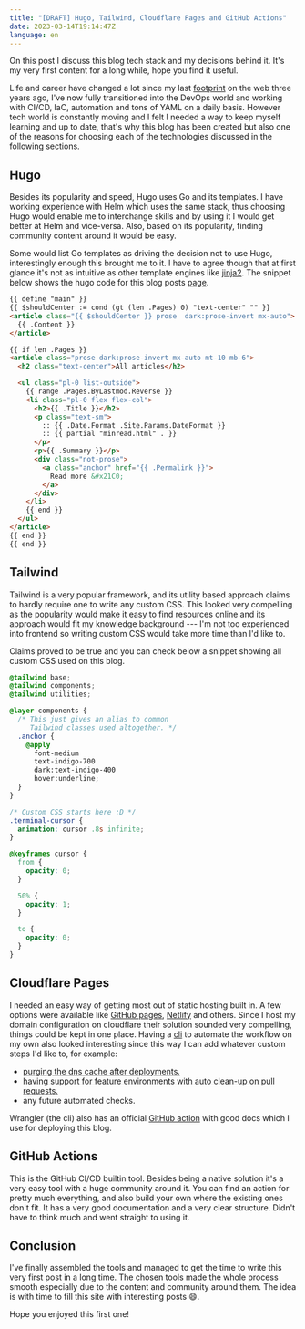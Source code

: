 ```yaml
---
title: "[DRAFT] Hugo, Tailwind, Cloudflare Pages and GitHub Actions"
date: 2023-03-14T19:14:47Z
language: en
---
```


On this post I discuss this blog tech stack and my decisions behind it. It's my very first content for a long while, hope you find it useful.

<!--more-->

Life and career have changed a lot since my last [footprint](https://medium.com/sysvale/iac-infraestrutura-como-c%C3%B3digo-c514a869b88d) on the web three years ago, I've now fully transitioned into the DevOps world and working with CI/CD, IaC, automation and tons of YAML on a daily basis. However tech world is constantly moving and I felt I needed a way to keep myself learning and up to date, that's why this blog has been created but also one of the reasons for choosing each of the technologies discussed in the following sections.

## Hugo

Besides its popularity and speed, Hugo uses Go and its templates. I have working experience with Helm which uses the same stack, thus choosing Hugo would enable me to interchange skills and by using it I would get better at Helm and vice-versa. Also, based on its popularity, finding community content around it would be easy.

Some would list Go templates as driving the decision not to use Hugo, interestingly enough this brought me to it. I have to agree though that at first glance it's not as intuitive as other template engines like [jinja2](https://jinja.palletsprojects.com/en/3.1.x/templates/). The snippet below shows the hugo code for this blog posts [page](/blog).

```html
{{ define "main" }}
{{ $shouldCenter := cond (gt (len .Pages) 0) "text-center" "" }}
<article class="{{ $shouldCenter }} prose  dark:prose-invert mx-auto">
  {{ .Content }}
</article>

{{ if len .Pages }}
<article class="prose dark:prose-invert mx-auto mt-10 mb-6">
  <h2 class="text-center">All articles</h2>

  <ul class="pl-0 list-outside">
    {{ range .Pages.ByLastmod.Reverse }}
    <li class="pl-0 flex flex-col">
      <h2>{{ .Title }}</h2>
      <p class="text-sm">
        :: {{ .Date.Format .Site.Params.DateFormat }}
        :: {{ partial "minread.html" . }}
      </p>
      <p>{{ .Summary }}</p>
      <div class="not-prose">
        <a class="anchor" href="{{ .Permalink }}">
          Read more &#x21C0;
        </a>
      </div>
    </li>
    {{ end }}
  </ul>
</article>
{{ end }}
{{ end }}
```

## Tailwind

Tailwind is a very popular framework, and its utility based approach claims to hardly require one to write any custom CSS. This looked very compelling as the popularity would make it easy to find resources online and its approach would fit my knowledge background --- I'm not too experienced into frontend so writing custom CSS would take more time than I'd like to.

Claims proved to be true and you can check below a snippet showing all custom CSS used on this blog.

```scss
@tailwind base;
@tailwind components;
@tailwind utilities;

@layer components {
  /* This just gives an alias to common
     Tailwind classes used altogether. */
  .anchor {
    @apply
      font-medium
      text-indigo-700
      dark:text-indigo-400
      hover:underline;
  }
}

/* Custom CSS starts here :D */
.terminal-cursor {
  animation: cursor .8s infinite;
}

@keyframes cursor {
  from {
    opacity: 0;
  }

  50% {
    opacity: 1;
  }

  to {
    opacity: 0;
  }
}
```

## Cloudflare Pages

I needed an easy way of getting most out of static hosting built in. A few options were available like [GitHub pages](https://pages.github.com/), [Netlify](https://www.netlify.com/) and others. Since I host my domain configuration on cloudflare their solution sounded very compelling, things could be kept in one place. Having a [cli](https://developers.cloudflare.com/workers/wrangler/) to automate the workflow on my own also looked interesting since this way I can add whatever custom steps I'd like to, for example:

- [purging the dns cache after deployments.](https://github.com/o-leolleo/blog/blob/main/.github/workflows/cicd.yml#L85)
- [having support for feature environments with auto clean-up on pull requests.](https://github.com/o-leolleo/blog/blob/main/.github/workflows/clean-up.yml)
- any future automated checks.

Wrangler (the cli) also has an official [GitHub action](https://github.com/marketplace/actions/deploy-to-cloudflare-workers-with-wrangler) with good docs which I use for deploying this blog.

## GitHub Actions

This is the GitHub CI/CD builtin tool. Besides being a native solution it's a very easy tool with a huge community around it. You can find an action for pretty much everything, and also build your own where the existing ones don't fit.
It has a very good documentation and a very clear structure. Didn't have to think much and went straight to using it.

## Conclusion

I've finally assembled the tools and managed to get the time to write this very first post in a long time. The chosen tools made the whole process smooth especially due to the content and community around them. The idea is with time to fill this site with interesting posts 😄.

Hope you enjoyed this first one!
